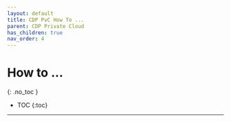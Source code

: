 ```yaml
---
layout: default
title: CDP PvC How To ...
parent: CDP Private Cloud
has_children: true
nav_order: 4
---
```


# How to ...
{: .no_toc }

- TOC
{:toc}

---


